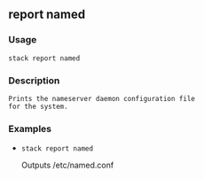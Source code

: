## report named

### Usage

`stack report named`

### Description


	Prints the nameserver daemon configuration file
	for the system.

	

### Examples

* `stack report named`

   Outputs /etc/named.conf



